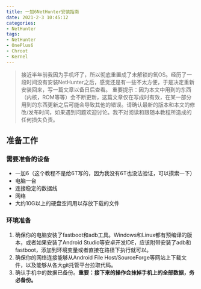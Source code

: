 ```yaml
---
title: 一加6NetHunter安装指南
date: 2021-2-3 10:45:12
categories:
- NetHunter
tags:
- NetHunter
- OnePlus6
- Chroot
- Kernel
---
```


> 接近半年前我因为手机坏了，所以彻底重置成了未解锁的氧OS。经历了一段时间没有安装NetHunter之后，感觉还是有一些不太方便，于是决定重新安装回来，写一篇文章以备日后查看。
> 重要提示：因为本文中用到的东西（内核，ROM等等）会不断更新，这篇文章仅在写成时有效，在某一部分用到的东西更新之后可能会导致其他的错误。请确认最新的版本和本文的修改/发布时间，如果遇到问题欢迎讨论。我不对阅读和跟随本教程所造成的任何损失负责。

## 准备工作

### 需要准备的设备

- 一加6（这个教程不是给6T写的，因为我没有6T也没法验证，可以摸索一下）
- 电脑一台
- 连接稳定的数据线
- 网络
- 大约10G以上的硬盘空间用以存放下载的文件

### 环境准备

1. 确保你的电脑安装了fastboot和adb工具。Windows和Linux都有预编译的版本，或者如果安装了Android Studio等安卓开发IDE，应该附带安装了adb和fastboot，添加到环境变量或者直接在路径下执行就可以。
2. 确保你的网络连接能够从Android File Host/SourceForge等网站上下载文件，以及能够从各大git托管平台拉取代码。
3. 确认手机中的数据已备份。**重要：接下来的操作会抹掉手机上的全部数据，务必备份。**

